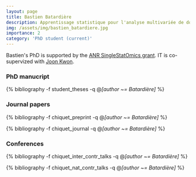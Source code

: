 ```yaml
---
layout: page
title: Bastien Batardière
description: Apprentissage statistique pour l'analyse multivariée de données de comptage de grande dimension  (2021-2024, 50%)
img: /assets/img/bastien_batardiere.jpg
importance: 2
category: 'PhD student (current)'
---
```


Bastien's PhD is supported by the [ANR SingleStatOmics grant](https://anr-singlestatomics.pages.math.cnrs.fr/). IT is co-supervized with [Joon Kwon](https://joon-kwon.github.io/).

### PhD manucript

<div class="publications">

{% bibliography -f student_theses -q @*[author ~= Batardière]* %}

</div>

### Journal papers

<div class="publications">

{% bibliography -f chiquet_preprint -q @*[author ~= Batardière]* %}

{% bibliography -f chiquet_journal -q @*[author ~= Batardière]* %}

</div>


### Conferences

<div class="publications">

{% bibliography -f chiquet_inter_contr_talks -q @*[author ~= Batardière]* %}

{% bibliography -f chiquet_nat_contr_talks -q @*[author ~= Batardière]* %}

</div>
